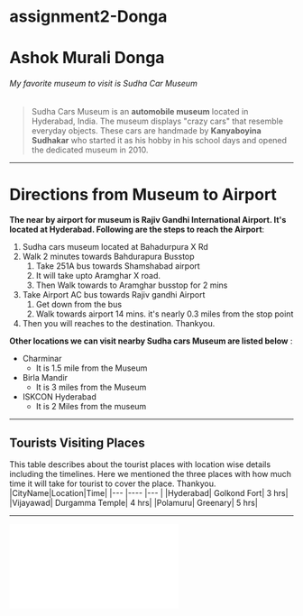 # assignment2-Donga

# Ashok Murali Donga
###### My favorite museum to visit is Sudha Car Museum
> Sudha Cars Museum is an **automobile museum** located in Hyderabad, India. The museum displays "crazy cars" that resemble everyday objects. These cars are handmade by __Kanyaboyina Sudhakar__ who started it as his hobby in his school days and opened the dedicated museum in 2010.

-----
# Directions from Museum to Airport
 **The near by airport for museum is Rajiv Gandhi International Airport. It's located at Hyderabad. Following are the steps to reach the Airport**: 
1. Sudha cars museum located at Bahadurpura X Rd
2. Walk 2 minutes towards Bahdurapura Busstop
    1. Take 251A bus towards Shamshabad airport
    7. It will take upto Aramghar X road.
    6. Then Walk towards to Aramghar busstop for 2 mins
3. Take Airport AC bus towards Rajiv gandhi Airport
    1. Get down from the bus
    2. Walk towards airport 14 mins. it's nearly 0.3 miles from the stop point
4. Then you will reaches to the destination. Thankyou.

**Other locations we can visit nearby Sudha cars Museum are listed below** : 
* Charminar
    - It is 1.5 mile from the Museum
* Birla Mandir
    - It is 3 miles from the Museum
* ISKCON Hyderabad
    - It is 2 Miles from the museum

****
## Tourists Visiting Places
This table describes about the tourist places with location wise details including the timelines. Here we mentioned the three places with how much time it will take for tourist to cover the place. Thankyou.
|CityName|Location|Time|
|---     |----    |--- |
|Hyderabad| Golkond Fort| 3 hrs|
|Vijayawad| Durgamma Temple| 4 hrs|
|Polamuru|  Greenary| 5 hrs|
 

****
![AboutMe](AboutMe.md)

